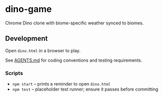 # dino-game

Chrome Dino clone with biome-specific weather synced to biomes.

## Development

Open `dino.html` in a browser to play.

See [AGENTS.md](./AGENTS.md) for coding conventions and testing requirements.

### Scripts

- `npm start` – prints a reminder to open `dino.html`
- `npm test` – placeholder test runner; ensure it passes before committing

